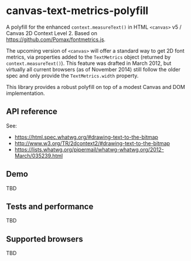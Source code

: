 canvas-text-metrics-polyfill
============================

A polyfill for the enhanced `context.measureText()` in HTML `<canvas>` v5 / Canvas 2D Context Level 2. Based on https://github.com/Pomax/fontmetrics.js.

The upcoming version of `<canvas>` will offer a standard way to get 2D font metrics, via properties added to the `TextMetrics` object (returned by `context.measureText()`). This feature was drafted in March 2012, but virtually all current browsers (as of November 2014) still follow the older spec and only provide the `TextMetrics.width` property.

This library provides a robust polyfill on top of a modest Canvas and DOM implementation.

API reference
-------------
See:
* https://html.spec.whatwg.org/#drawing-text-to-the-bitmap
* http://www.w3.org/TR/2dcontext2/#drawing-text-to-the-bitmap
* https://lists.whatwg.org/pipermail/whatwg-whatwg.org/2012-March/035239.html 

Demo
----
TBD

Tests and performance
---------------------
TBD

Supported browsers
------------------
TBD
